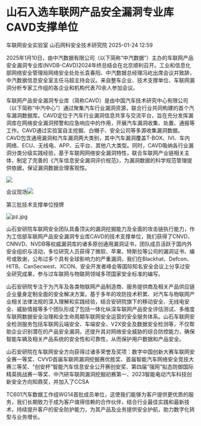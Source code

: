 #  山石入选车联网产品安全漏洞专业库CAVD支撑单位   
车联网安全实验室  山石网科安全技术研究院   2025-01-24 12:59  
  
2025年1月10日，由中汽数据有限公司（以下简称“中汽数据”）主办的车联网产品安全漏洞专业库(NVDB-CAVD)2024年终总结会在北京顺利召开。工业和信息化部网络安全管理局网络安全处处长袁春阳、中汽数据总经理冯屹出席会议并致辞，中汽数据信息安全室主任马超主持会议。来自整车企业、技术支撑单位、车联网漏洞分析专家工作组的各企业和机构代表70余人参加会议。  
  
车联网产品安全漏洞专业库（简称CAVD）是由中国汽车技术研究中心有限公司（以下简称“中汽中心”）通过聚集汽车行业漏洞资源，联合行业共同构建的首个汽车漏洞数据库。CAVD定位于汽车行业漏洞信息共享与交流平台，旨在充分发挥漏洞库在网络安全漏洞预警和应急响应中的作用，开展汽车漏洞收集、处置、通报等工作。CAVD通过实验室自主挖掘、白帽子、安全公司等多源收集漏洞数据。CAVD包含通用漏洞和汽车漏洞两大类别，其中汽车漏洞覆盖T-BOX、IVI、车内网络、ECU、无线电、APP、云平台、其他八大类型。同时，CAVD吸纳各行业漏洞分类分级实践经验，基于车联网网络安全漏洞特性，联合车联网产业链相关主体，制定了完善的《汽车信息安全漏洞评价规范》，为漏洞数据的科学规范管理提供依据，保证漏洞数据合理客观性。  
  
![](https://mmbiz.qpic.cn/mmbiz_jpg/MX1SVHia3fIMKA66ltRcTWgFDYZjl4wecQmTY48bTeJL05zxe4TDRhNawRQPfQxv895BibMYxLawclxfyKOjAygA/640?wx_fmt=jpeg&from=appmsg&wxfrom=13&tp=wxpic "")  
  
会议现场![](https://mmbiz.qpic.cn/mmbiz_jpg/MX1SVHia3fIMKA66ltRcTWgFDYZjl4wec1V7cHpSq24UaiafdydRFBnSHZloNkQVtj7UhwkJdXEx7kic6u0ntYW3w/640?wx_fmt=jpeg&from=appmsg&tp=wxpic&wxfrom=5&wx_lazy=1&wx_co=1 "")  
  
  
第三批技术支撑单位授牌  
  
  
![](https://mmbiz.qpic.cn/mmbiz_jpg/Gw8FuwXLJnTvIiaHUmnKpTszXxyVhEzHEoPHk6yVjAibUAwBWAF0pOZdbrIXymiblUkXcfA27L28NXGTlNqvxoNGw/640?wx_fmt=other&from=appmsg&tp=webp&wxfrom=5&wx_lazy=1&wx_co=1 "pz.jpg")  
  
山石安研院车联网安全团队具备顶尖的漏洞挖掘能力及全面的攻击链执行能力，作为工信部车联网产品安全漏洞专业库CAVD的技术支撑单位，我们获得了CNVD、CNNVD、NVDB等权威漏洞库的诸多原创通用漏洞证书，团队成员活跃于国内外安全组织与活动，多位研究人员获得了微软、苹果、特斯拉等公司的漏洞证书、编号或致谢，公布过多个具有全球影响力的严重漏洞，我们在Blackhat、Defcon、HITB、CanSecwest、XCON、安全开发者峰会等国际知名安全会议上分享过安全研究成果，参与过车联网与物联网领域多项国家安全标准的编写。  
  
山石安研院专注于为汽车及各类物联网产品制造商、服务提供商及相关产品供应链企业量身定制全面的安全解决方案。基于多年的攻防技术积累、对汽车与物联网产业相关法律法规的深入理解和实践经验，结合安研院旗下的移动安全、无线电安全、威胁情报等多个团队形成了包括一体化纵深车联网产品安全评估测试、多维度车联网数据安全治理和全生命周期车联网安全运营的安全服务体系。山石车联网安全检测服务包括车联网云端安全、车端安全、V2X安全及数据安全检测等，不仅帮助企业识别潜在的产品安全漏洞，还提升其对网络安全威胁的综合防控能力，确保智能车辆及相关产品系统的安全性和可靠性，从而保护用户数据和产品安全。  
  
山石安研院在车联网安全方向获得过诸多荣誉及奖项：数字中国创新大赛车联网安全赛一等奖、CVVD首届车联网漏洞挖掘赛优胜奖、首届智能汽车网络安全竞技大赛三等奖、“创安杯”智能汽车信息安全公开赛创安奖、第四届“强网”拟态防御国际精英挑战赛一等奖、中汽研车联网漏洞挖掘初赛第一、2023智能电动汽车科技创新安全方向知鼎奖，并加入了CCSA
 
TC601汽车数据工作组WG14首批成员单位，这使我们能够为客户提供更优质的服务，我们长期致力于成为客户值得信赖的合作伙伴，结合行业最佳实践和最新技术，持续提升客户的安全防护能力，为其产品及业务提供安全护航，助力数字化转型与业务增长。  
  
  
  

